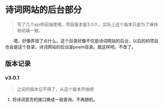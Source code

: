 # 诗词网站的后台部分

> 写了几个api供前端使用，项目版本是3.0.0 。实际上这个版本只是为了保持和前端一致。

&emsp;&emsp;嗯，好像弄错了点什么。这个目录好像不仅是诗词网站的后台，以后的的项目也会是这个目录。诗词网站的后台是poem目录。就这样吧。不改了。

## 版本记录

### v3.0.1
> 之前的版本记不得了，从这个版本开始吧

1. 将诗词首页的接口换成一般查询，不再随机。